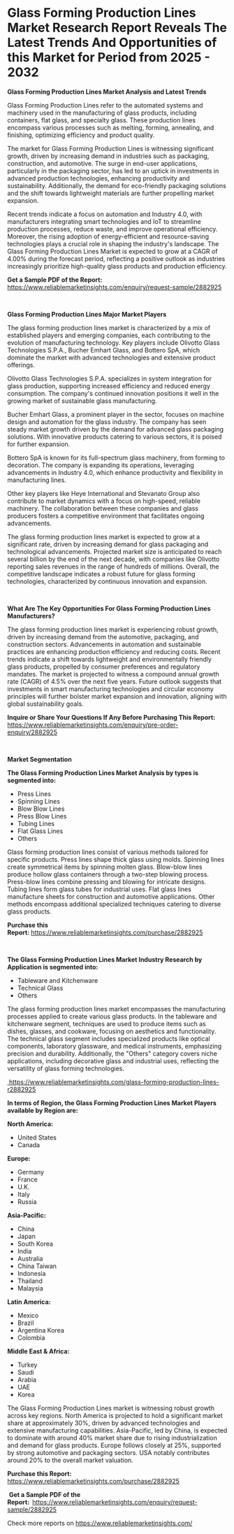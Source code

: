 <p><h1>Glass Forming Production Lines Market Research Report Reveals The Latest Trends And Opportunities of this Market for Period from 2025 - 2032</h1></p><p><strong>Glass Forming Production Lines Market Analysis and Latest Trends</strong></p>
<p><p>Glass Forming Production Lines refer to the automated systems and machinery used in the manufacturing of glass products, including containers, flat glass, and specialty glass. These production lines encompass various processes such as melting, forming, annealing, and finishing, optimizing efficiency and product quality.</p><p>The market for Glass Forming Production Lines is witnessing significant growth, driven by increasing demand in industries such as packaging, construction, and automotive. The surge in end-user applications, particularly in the packaging sector, has led to an uptick in investments in advanced production technologies, enhancing productivity and sustainability. Additionally, the demand for eco-friendly packaging solutions and the shift towards lightweight materials are further propelling market expansion.</p><p>Recent trends indicate a focus on automation and Industry 4.0, with manufacturers integrating smart technologies and IoT to streamline production processes, reduce waste, and improve operational efficiency. Moreover, the rising adoption of energy-efficient and resource-saving technologies plays a crucial role in shaping the industry's landscape. The Glass Forming Production Lines Market is expected to grow at a CAGR of 4.00% during the forecast period, reflecting a positive outlook as industries increasingly prioritize high-quality glass products and production efficiency.</p></p>
<p><strong>Get a Sample PDF of the Report:&nbsp;</strong> <a href="https://www.reliablemarketinsights.com/enquiry/request-sample/2882925?utm_campaign=3270&utm_medium=2&utm_source=Github&utm_content=ia&utm_term=13032025&utm_id=glass-forming-production-lines">https://www.reliablemarketinsights.com/enquiry/request-sample/2882925</a></p>
<p>&nbsp;</p>
<p><strong>Glass Forming Production Lines Major Market Players</strong></p>
<p><p>The glass forming production lines market is characterized by a mix of established players and emerging companies, each contributing to the evolution of manufacturing technology. Key players include Olivotto Glass Technologies S.P.A., Bucher Emhart Glass, and Bottero SpA, which dominate the market with advanced technologies and extensive product offerings.</p><p>Olivotto Glass Technologies S.P.A. specializes in system integration for glass production, supporting increased efficiency and reduced energy consumption. The company's continued innovation positions it well in the growing market of sustainable glass manufacturing.</p><p>Bucher Emhart Glass, a prominent player in the sector, focuses on machine design and automation for the glass industry. The company has seen steady market growth driven by the demand for advanced glass packaging solutions. With innovative products catering to various sectors, it is poised for further expansion.</p><p>Bottero SpA is known for its full-spectrum glass machinery, from forming to decoration. The company is expanding its operations, leveraging advancements in Industry 4.0, which enhance productivity and flexibility in manufacturing lines.</p><p>Other key players like Heye International and Stevanato Group also contribute to market dynamics with a focus on high-speed, reliable machinery. The collaboration between these companies and glass producers fosters a competitive environment that facilitates ongoing advancements.</p><p>The glass forming production lines market is expected to grow at a significant rate, driven by increasing demand for glass packaging and technological advancements. Projected market size is anticipated to reach several billion by the end of the next decade, with companies like Olivotto reporting sales revenues in the range of hundreds of millions. Overall, the competitive landscape indicates a robust future for glass forming technologies, characterized by continuous innovation and expansion.</p></p>
<p>&nbsp;</p>
<p><strong>What Are The Key Opportunities For Glass Forming Production Lines Manufacturers?</strong></p>
<p><p>The glass forming production lines market is experiencing robust growth, driven by increasing demand from the automotive, packaging, and construction sectors. Advancements in automation and sustainable practices are enhancing production efficiency and reducing costs. Recent trends indicate a shift towards lightweight and environmentally friendly glass products, propelled by consumer preferences and regulatory mandates. The market is projected to witness a compound annual growth rate (CAGR) of 4.5% over the next five years. Future outlook suggests that investments in smart manufacturing technologies and circular economy principles will further bolster market expansion and innovation, aligning with global sustainability goals.</p></p>
<p><strong>Inquire or Share Your Questions If Any Before Purchasing This Report:</strong> <a href="https://www.reliablemarketinsights.com/enquiry/pre-order-enquiry/2882925?utm_campaign=3270&utm_medium=2&utm_source=Github&utm_content=ia&utm_term=13032025&utm_id=glass-forming-production-lines">https://www.reliablemarketinsights.com/enquiry/pre-order-enquiry/2882925</a></p>
<p>&nbsp;</p>
<p><strong>Market Segmentation</strong></p>
<p><strong>The Glass Forming Production Lines Market Analysis by types is segmented into:</strong></p>
<p><ul><li>Press Lines</li><li>Spinning Lines</li><li>Blow Blow Lines</li><li>Press Blow Lines</li><li>Tubing Lines</li><li>Flat Glass Lines</li><li>Others</li></ul></p>
<p><p>Glass forming production lines consist of various methods tailored for specific products. Press lines shape thick glass using molds. Spinning lines create symmetrical items by spinning molten glass. Blow-blow lines produce hollow glass containers through a two-step blowing process. Press-blow lines combine pressing and blowing for intricate designs. Tubing lines form glass tubes for industrial uses. Flat glass lines manufacture sheets for construction and automotive applications. Other methods encompass additional specialized techniques catering to diverse glass products.</p></p>
<p><strong>Purchase this Report:&nbsp;</strong><a href="https://www.reliablemarketinsights.com/purchase/2882925?utm_campaign=3270&utm_medium=2&utm_source=Github&utm_content=ia&utm_term=13032025&utm_id=glass-forming-production-lines">https://www.reliablemarketinsights.com/purchase/2882925</a></p>
<p>&nbsp;</p>
<p><strong>The Glass Forming Production Lines Market Industry Research by Application is segmented into:</strong></p>
<p><ul><li>Tableware and Kitchenware</li><li>Technical Glass</li><li>Others</li></ul></p>
<p><p>The glass forming production lines market encompasses the manufacturing processes applied to create various glass products. In the tableware and kitchenware segment, techniques are used to produce items such as dishes, glasses, and cookware, focusing on aesthetics and functionality. The technical glass segment includes specialized products like optical components, laboratory glassware, and medical instruments, emphasizing precision and durability. Additionally, the "Others" category covers niche applications, including decorative glass and industrial uses, reflecting the versatility of glass forming technologies.</p></p>
<p><a href="https://www.reliablemarketinsights.com/glass-forming-production-lines-r2882925?utm_campaign=3270&utm_medium=2&utm_source=Github&utm_content=ia&utm_term=13032025&utm_id=glass-forming-production-lines">&nbsp;https://www.reliablemarketinsights.com/glass-forming-production-lines-r2882925</a></p>
<p><strong>In terms of Region, the Glass Forming Production Lines Market Players available by Region are:</strong></p>
<p>
    <p> <strong> North America: </strong>
        <ul>
            <li>United States</li>
            <li>Canada</li>
        </ul>
        </p> 
    <p> <strong> Europe: </strong>
        <ul>
            <li>Germany</li>
            <li>France</li>
            <li>U.K.</li>
            <li>Italy</li>
            <li>Russia</li>
        </ul>
        </p> 
    <p> <strong> Asia-Pacific: </strong>
        <ul>
            <li>China</li>
            <li>Japan</li>
            <li>South Korea</li>
            <li>India</li>
            <li>Australia</li>
            <li>China Taiwan</li>
            <li>Indonesia</li>
            <li>Thailand</li>
            <li>Malaysia</li>
        </ul>
        </p> 
    <p> <strong> Latin America: </strong>
        <ul>
            <li>Mexico</li>
            <li>Brazil</li>
            <li>Argentina Korea</li>
            <li>Colombia</li>
        </ul>
        </p> 
    <p> <strong> Middle East & Africa: </strong>
        <ul>
            <li>Turkey</li>
            <li>Saudi</li>
            <li>Arabia</li>
            <li>UAE</li>
            <li>Korea</li>
        </ul>
    </p>
    </p>
<p><p>The Glass Forming Production Lines market is witnessing robust growth across key regions. North America is projected to hold a significant market share at approximately 30%, driven by advanced technologies and extensive manufacturing capabilities. Asia-Pacific, led by China, is expected to dominate with around 40% market share due to rising industrialization and demand for glass products. Europe follows closely at 25%, supported by strong automotive and packaging sectors. USA notably contributes around 20% to the overall market valuation.</p></p>
<p><strong>Purchase this Report: </strong><a href="https://www.reliablemarketinsights.com/purchase/2882925?utm_campaign=3270&utm_medium=2&utm_source=Github&utm_content=ia&utm_term=13032025&utm_id=glass-forming-production-lines">https://www.reliablemarketinsights.com/purchase/2882925</a></p>
<p>&nbsp;<strong>Get a Sample PDF of the Report:&nbsp;&nbsp;</strong><a href="https://www.reliablemarketinsights.com/enquiry/request-sample/2882925?utm_campaign=3270&utm_medium=2&utm_source=Github&utm_content=ia&utm_term=13032025&utm_id=glass-forming-production-lines">https://www.reliablemarketinsights.com/enquiry/request-sample/2882925</a></p>
<p><strong></strong></p>
<p>Check more reports on <a href="https://www.reliablemarketinsights.com/?utm_campaign=3270&utm_medium=2&utm_source=Github&utm_content=ia&utm_term=13032025&utm_id=glass-forming-production-lines">https://www.reliablemarketinsights.com/</a></p>
